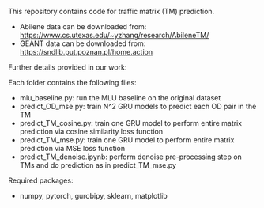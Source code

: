 This repository contains code for traffic matrix (TM) prediction. 
- Abilene data can be downloaded from: https://www.cs.utexas.edu/~yzhang/research/AbileneTM/
- GEANT data can be downloaded from: https://sndlib.put.poznan.pl/home.action

Further details provided in our work:  

Each folder contains the following files: 
- mlu_baseline.py: run the MLU baseline on the original dataset
- predict_OD_mse.py: train N^2 GRU models to predict each OD pair in the TM
- predict_TM_cosine.py: train one GRU model to perform entire matrix prediction via cosine similarity loss function
- predict_TM_mse.py: train one GRU model to perform entire matrix prediction via MSE loss function
- predict_TM_denoise.ipynb: perform denoise pre-processing step on TMs and do prediction as in predict_TM_mse.py

Required packages:
- numpy, pytorch, gurobipy, sklearn, matplotlib
